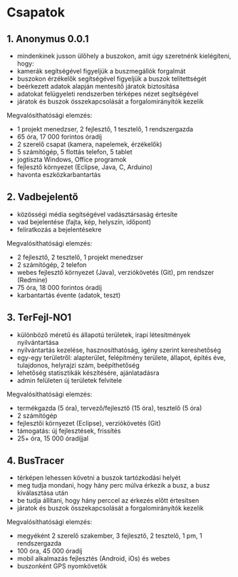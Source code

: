 # Csapatok

## 1. Anonymus 0.0.1
- mindenkinek jusson ülőhely a buszokon, amit úgy szeretnénk kielégíteni, hogy:
- kamerák segítségével figyeljük a buszmegállók forgalmát
- buszokon érzékelők segítségével figyeljük a buszok telítettségét
- beérkezett adatok alapján mentesítő járatok biztosítása
- adatokat felügyeleti rendszerben térképes nézet segítségével
- járatok és buszok összekapcsolását a forgalomirányítók kezelik

Megvalósíthatósági elemzés:
- 1 projekt menedzser, 2 fejlesztő, 1 tesztelő, 1 rendszergazda
- 65 óra, 17 000 forintos óradíj
- 2 szerelő csapat (kamera, napelemek, érzékelők)
- 5 számítógép, 5 flottás telefon, 5 tablet
- jogtiszta Windows, Office programok
- fejlesztő környezet (Eclipse, Java, C, Arduino)
- havonta eszközkarbantartás

## 2. Vadbejelentő
- közösségi média segítségével vadásztársaság értesíte
- vad bejelentése (fajta, kép, helyszín, időpont)
- feliratkozás a bejelentésekre

Megvalósíthatósági elemzés:
- 2 fejlesztő, 2 tesztelő, 1 projekt menedzser
- 2 számítógép, 2 telefon
- webes fejlesztő környezet (Java),  verziókövetés (Git), pm rendszer (Redmine)
- 75 óra, 18 000 forintos óradíj
- karbantartás évente (adatok, teszt)

## 3. TerFejl-NO1
- különböző méretű és állapotú területek, irapi létesítmények nyilvántartása
- nyilvántartás kezelése, hasznosíthatóság, igény szerint kereshetőség
- egy-egy területről: alapterület, felépítmény területe, állapot, építés éve, tulajdonos, helyrajzi szám, beépíthetőség
- lehetőség statisztikák készítésére, ajánlatadásra
- admin felületen új területek felvitele

Megvalósíthatósági elemzés:
- termékgazda (5 óra), tervező/fejlesztő (15 óra), tesztelő (5 óra)
- 2 számítógép
- fejlesztői környezet (Eclipse), verziókövetés (Git)
- támogatás: új fejlesztések, frissítés
- 25+ óra, 15 000 óradíjjal

## 4. BusTracer
- térképen lehessen követni a buszok tartózkodási helyét
- meg tudja mondani, hogy hány perc múlva érkezik a busz, a busz kiválasztása után
- be tudja állítani, hogy hány perccel az érkezés előtt értesítsen
- járatok és buszok összekapcsolását a forgalomirányítók kezelik

Megvalósíthatósági elemzés:
- megyéként 2 szerelő szakember, 3 fejlesztő, 2 tesztelő, 1 pm, 1 rendszergazda
- 100 óra, 45 000 óradíj
- mobil alkalmazás fejlesztés (Android, iOs) és webes
- buszonként GPS nyomkövetők
